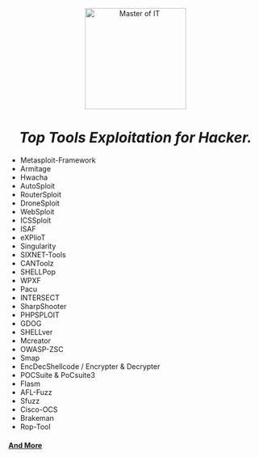 <p align="center"><img src="https://github.com/Xcod3bughunt3r/blob/main/Advanced-Ethical-Hacker-Tools/images/08.png" alt="Master of IT" width="200"/></p>

<center><h1><i>Top Tools Exploitation for Hacker.</i></h1></center>

* Metasploit-Framework
* Armitage
* Hwacha
* AutoSploit
* RouterSploit
* DroneSploit
* WebSploit
* ICSSploit
* ISAF
* eXPlioT
* Singularity
* SIXNET-Tools
* CANToolz
* SHELLPop
* WPXF
* Pacu
* INTERSECT
* SharpShooter
* PHPSPLOIT
* GDOG
* SHELLver
* Mcreator
* OWASP-ZSC
* Smap
* EncDecShellcode / Encrypter & Decrypter
* POCSuite & PoCsuite3
* Flasm
* AFL-Fuzz
* Sfuzz
* Cisco-OCS
* Brakeman
* Rop-Tool


#### [And More](https://github.com/Xcod3bughunt3r/Xcod3bughunt3r/)